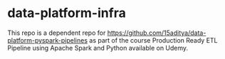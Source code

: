 # data-platform-infra
This repo is a dependent repo for https://github.com/15aditya/data-platform-pyspark-pipelines as part of the course Production Ready ETL Pipeline using Apache Spark and Python available on Udemy.
